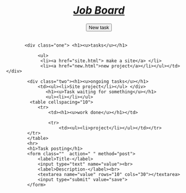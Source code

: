 <html>
<head>
    <title>Job board</title>
</head>
<body>
   <center>
    <br><br>
    <h1><u><em>Job Board</em></u></h1>
    <form class="" action="task.html" method="post">
   <a href="task.html"><button>New task</button></a><br><br>
  </form>
   </center>
</body>
</html>
<html>
<head>
    <title>tasks</title>
</head>
<body>
   
       
           <div class="one"> <h1><u>tasks</u></h1>
            
                <ul>
                 <li><a href="site.html"> make a site</a> </li>
                 <li><a href="new.html">new project</a></li></ul></td></div>
             
            <div class="two"><h1><u>ongoing tasks</u></h1>
                <td><ul><li>Site project</li></ul> </div>
                   <h1><u>Task waiting for something</u></h1>
                   <ul><li></li></ul>
             <table cellspacing="10">
                <tr>
                    <td><h1><u>work done</u></h1></td>
                   
                    <tr>
                        <td><ul><li>project</li></ul></td></tr>
            </tr>
            </table>
            <hr>
            <h1>Task posting</h1>
            <form class=""  action=" " method="post">
                <label>Title-</label>
                <input type="text" name="value"><br>
                <label>Description-</label><br>
                <textarea name="value" rows="10" cols="30"></textarea>
                <input type="submit" value="save">
            </form>
            
    
</body>
</html>
